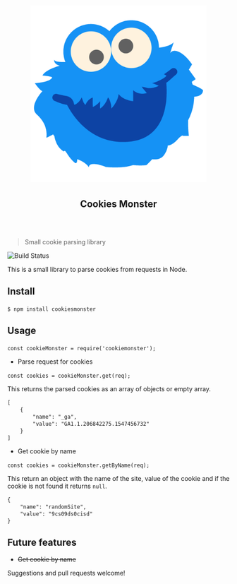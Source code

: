 <h1 align="center" style="text-align: center;">
<br/>
<img width="400" src="assets/logo.png">
<br/>
<h2 align="center">Cookies Monster</h2>
<br/>
<br/>
</h1>

> Small cookie parsing library

![Build Status](https://travis-ci.org/Amanej/cookiemonster.svg?branch=master)

This is a small library to parse cookies from requests in Node.

## Install

`$ npm install cookiesmonster`

## Usage

`const cookieMonster = require('cookiemonster');`

* Parse request for cookies

`const cookies = cookieMonster.get(req);`

This returns the parsed cookies as an array of objects or empty array.

```
[
    {
        "name": "_ga",
        "value": "GA1.1.206842275.1547456732"
    }
]
```

* Get cookie by name

`const cookies = cookieMonster.getByName(req);`

This return an object with the name of the site, value of the cookie and if the cookie is not found it returns `null`.

```
{
    "name": "randomSite",
    "value": "9cs09ds0cisd"
}
```

## Future features

* ~~Get cookie by name~~

Suggestions and pull requests welcome!